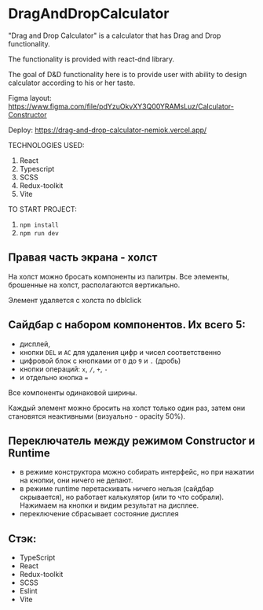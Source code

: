 # DragAndDropCalculator

"Drag and Drop Calculator" is a calculator that has Drag and Drop functionality.

The functionality is provided with react-dnd library.

The goal of D&D functionality here is to provide user with ability to design calculator according to his or her taste.

Figma layout: https://www.figma.com/file/pdYzuOkvXY3Q00YRAMsLuz/Calculator-Constructor

Deploy: https://drag-and-drop-calculator-nemiok.vercel.app/

TECHNOLOGIES USED:
1. React
2. Typescript
3. SCSS
4. Redux-toolkit
5. Vite

TO START PROJECT: 
 1. `npm install`
 2. `npm run dev`

## Правая **часть экрана - холст**

На холст можно бросать компоненты из палитры. Все элементы, брошенные на холст, располагаются вертикально.

Элемент удаляется с холста по dblclick

## **Сайдбар с набором компонентов**. Их всего 5:

- дисплей,
- кнопки `DEL` и `AC` для удаления цифр и чисел соответственно 
- цифровой блок с кнопками от `0` до `9` и `.` (дробь)
- кнопки операций: `x`, `/`, `+`, `-`
- и отдельно кнопка `=`

Все компоненты одинаковой ширины.

Каждый элемент можно бросить на холст только один раз, затем они становятся неактивными (визуально - opacity 50%).

## **Переключатель** между режимом Constructor и Runtime

- в режиме конструктора можно собирать интерфейс, но при нажатии на кнопки, они ничего не делают.
- в режиме runtime перетаскивать ничего нельзя (сайдбар скрывается), но работает калькулятор (или то что собрали). Нажимаем на кнопки и видим результат на дисплее.
- переключение сбрасывает состояние дисплея

## Стэк:

- TypeScript
- React
- Redux-toolkit
- SCSS
- Eslint
- Vite
